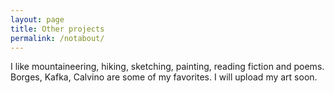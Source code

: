 ```yaml
---
layout: page
title: Other projects
permalink: /notabout/
---
```


I like mountaineering, hiking, sketching, painting, reading fiction and poems. 
Borges, Kafka, Calvino are some of my favorites. 
I will upload my art soon. 

<!-- This is the base Jekyll theme. You can find out more info about customizing your Jekyll theme, as well as basic Jekyll usage documentation at [jekyllrb.com](https://jekyllrb.com/)

You can find the source code for Minima at GitHub:
[jekyll][jekyll-organization] /
[minima](https://github.com/jekyll/minima)

You can find the source code for Jekyll at GitHub:
[jekyll][jekyll-organization] /
[jekyll](https://github.com/jekyll/jekyll)


[jekyll-organization]: https://github.com/jekyll -->
